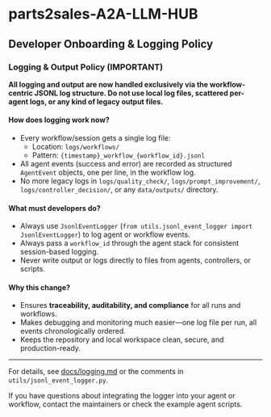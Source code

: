 # parts2sales-A2A-LLM-HUB

## Developer Onboarding & Logging Policy

### Logging & Output Policy (IMPORTANT)

**All logging and output are now handled exclusively via the workflow-centric JSONL log structure.
Do not use local log files, scattered per-agent logs, or any kind of legacy output files.**

#### How does logging work now?

- Every workflow/session gets a single log file:
  - Location: `logs/workflows/`
  - Pattern: `{timestamp}_workflow_{workflow_id}.jsonl`
- All agent events (success and error) are recorded as structured `AgentEvent` objects, one per line, in the workflow log.
- No more legacy logs in `logs/quality_check/`, `logs/prompt_improvement/`, `logs/controller_decision/`, or any `data/outputs/` directory.

#### What must developers do?

- Always use `JsonlEventLogger` (`from utils.jsonl_event_logger import JsonlEventLogger`) to log agent or workflow events.
- Always pass a `workflow_id` through the agent stack for consistent session-based logging.
- Never write output or logs directly to files from agents, controllers, or scripts.

#### Why this change?

- Ensures **traceability, auditability, and compliance** for all runs and workflows.
- Makes debugging and monitoring much easier—one log file per run, all events chronologically ordered.
- Keeps the repository and local workspace clean, secure, and production-ready.

---

For details, see [docs/logging.md](docs/logging.md) or the comments in `utils/jsonl_event_logger.py`.

If you have questions about integrating the logger into your agent or workflow, contact the maintainers or check the example agent scripts.
